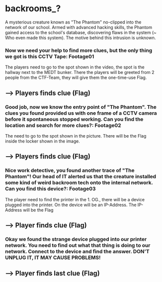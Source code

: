# backrooms_?

A mysterious creature known as "The Phantom" no-clipped into the network of our school. 
Armed with advanced hacking skills, the Phantom gained access to the school's database, discovering flaws in the system (~ Who even made this system). 
The motive behind this intrusion is unknown. 

### Now we need your help to find more clues, but the only thing we got is this CCTV Tape: Footage01
The players need to go to the spot shown in the video, the spot is the hallway next to the MEDT bunker. There the players will be greeted from 2 people from the CTF-Team, they will give them the one-time-use Flag.
## --> Players finds clue (Flag)

### Good job, now we know the entry point of "The Phantom". The clues you found provided us with one frame of a CCTV camera before it spontaneous stopped working. Can you find the location and search for more clues?: Footage02
The need to go to the spot shown in the picture. There will be the Flag inside the locker shown in the image.
## --> Players finds clue (Flag)

### Nice work detective, you found another trace of "The Phantom"! Our head of IT alerted us that the creature installed some kind of weird backroom tech onto the internal network. Can you find this device?: Footage03
The player need to find the printer in the 1. OG., there will be a device plugged into the printer. On the device will be an IP-Address. The IP-Address will be the Flag
## --> Player finds clue (Flag)

### Okay we found the strange device plugged into our printer network. You need to find out what that thing is doing to our network. Connect to the device and find the answer. DON'T UNPLUG IT, IT MAY CAUSE PROBLEMS!
## --> Player finds last clue (Flag)
